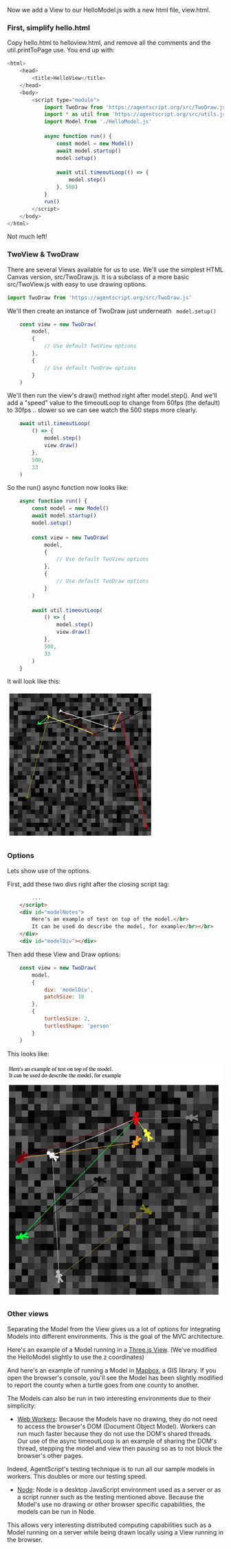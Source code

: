 Now we add a View to our HelloModel.js with a new html file, view.html.

### First, simplify hello.html
Copy hello.html to helloview.html, and remove all the comments and the util.printToPage use.  You end up with:

```javascript
<html>
    <head>
        <title>HelloView</title>
    </head>
    <body>
        <script type="module">
            import TwoDraw from 'https://agentscript.org/src/TwoDraw.js'
            import * as util from 'https://agentscript.org/src/utils.js'
            import Model from './HelloModel.js'

            async function run() {
                const model = new Model()
                await model.startup()
                model.setup()

                await util.timeoutLoop(() => {
                    model.step()
                }, 500)
            }
            run()
        </script>
    </body>
</html>
```
Not much left!

### TwoView & TwoDraw

There are several Views available for us to use. We'll use the simplest HTML Canvas version, src/TwoDraw.js. It is a subclass of a more basic src/TwoView.js with easy to use drawing options.

```javascript
import TwoDraw from 'https://agentscript.org/src/TwoDraw.js'
```

We'll then create an instance of TwoDraw just underneath ` model.setup()`
```javascript
    const view = new TwoDraw(
        model,
        {
            // Use default TwoView options
        },
        {
            // Use default TwoDraw options
        }
    )
```

We'll then run the view's draw() method right after model.step(). And we'll add a "speed" value to the timeoutLoop to change from 60fps (the default) to 30fps .. slower so we can see watch the 500 steps more clearly.
```javascript
    await util.timeoutLoop(
        () => {
            model.step()
            view.draw()
        },
        500,
        33
    )
```

So the run() async function now looks like:
```javascript
    async function run() {
        const model = new Model()
        await model.startup()
        model.setup()

        const view = new TwoDraw(
            model,
            {
                // Use default TwoView options
            },
            {
                // Use default TwoDraw options
            }
        )

        await util.timeoutLoop(
            () => {
                model.step()
                view.draw()
            },
            500,
            33
        )
    }
```

It will look like this:

![helloview](./data/helloview.jpg)

### Options
Lets show use of the options.

First, add these two divs right after the closing script tag:
```html
        ...
    </script>
    <div id="modelNotes">
        Here's an example of test on top of the model.</br>
        It can be used do describe the model, for example</br></br>
    </div>
    <div id="modelDiv"></div>
```

Then add these View and Draw options:
```javascript
    const view = new TwoDraw(
        model,
        {
            div: 'modelDiv',
            patchSize: 18
        },
        {
            turtlesSize: 2,
            turtlesShape: 'person'
        }
    )
```

This looks like:

![helloview1](./data/helloview1.jpg)

### Other views

Separating the Model from the View gives us a lot of options for integrating Models into different environments. This is the goal of the MVC architecture.

Here's an example of a Model running in a [Three.js View](https://agentscript.org/views3d/hello.html). (We've modified the HelloModel slightly to use the z coordinates)

And here's an example of running a Model in [Mapbox](https://agentscript.org/gis/countywalker.html), a GIS library. If you open the browser's console, you'll see the Model has been slightly modified to report the county when a turtle goes from one county to another.

The Models can also be run in two interesting environments due to their simplicity:
* [Web Workers](https://developer.mozilla.org/en-US/docs/Web/API/Web_Workers_API): Because the Models have no drawing, they do not need to access the browser's DOM (Document Object Model). Workers can run much faster because they do not use the DOM's shared threads. Our use of the async timeoutLoop is an example of sharing the DOM's thread, stepping the model and view then pausing so as to not block the browser's other pages.

Indeed, AgentScript's testing technique is to run all our sample models in workers. This doubles or more our testing speed.

* [Node](https://nodejs.org/en/): Node is a desktop JavaScript environment used as a server or as a script runner such as the testing mentioned above. Because the Model's use no drawing or other browser specific capabilities, the models can be run in Node.

This allows very interesting distributed computing capabilities such as a Model running on a server while being drawn locally using a View running in the browser.